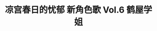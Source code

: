 ---
logo: images/music/凉宫春日的忧郁新角色歌Vol6鹤屋学姐.jpg
title: 凉宫春日的忧郁 新角色歌 Vol.6 鹤屋学姐
subTitle: TV动画《凉宫春日的忧郁 2009版》中鹤屋学姐（CV.松冈由贵）的角色歌，由Lantis于2009年12月9日发售

category: 音乐

hasResource: true
downloadList:
  - intro: flac+jpg
    size: 103.2MB
    link: https://pan.baidu.com/s/1T6pSqbHBY9v2fLDBl0th6Q
  - intro: 云盘 提取码:1445
    size: 103.2MB
    link: https://pan.baidu.com/s/1T6pSqbHBY9v2fLDBl0th6Q

downloadContent: |
  TV动画《凉宫春日的忧郁 2009版》中鹤屋学姐（CV.松冈由贵）的角色歌，由Lantis于2009年12月9日发售。<br>
  收录曲：<br>
  1．祭って祭って! いらっしゃ～い<br>
  作詞：畑 亜貴　作曲：伊藤真澄　編曲：菊谷知樹<br>
  2．お騒がせのジ・エンド<br>
  作詞：畑 亜貴　作曲：yozuca*　編曲：菊谷知樹<br>
  3．祭って祭って! いらっしゃ～い（off vocal）<br>
  4．お騒がせのジ・エンド（off vocal）<br><br>
  版权属于:VCB-Studio<br>
  文件地址:https://vcb-s.com/archives/11328
---